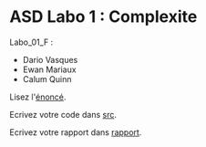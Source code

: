 # ASD Labo 1 : Complexite

Labo_01_F :
- Dario Vasques
- Ewan Mariaux
- Calum Quinn

Lisez l'[énoncé](enonce). 

Ecrivez votre code dans [src](src).

Ecrivez votre rapport dans [rapport](rapport).
